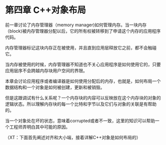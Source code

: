 # 第四章 C++对象布局



前一章讨论了内存管理器（memory manager)如何管理内存。当一块内存（block)被内存管理器分配以后，它的所有权被转移到了申请这个内存的应用程序代码。


内存管理器标记这块内存正在被使用，并且直到应用层释放它之前，都不会触碰它。


当内存被使用的时候，内存管理器不知道也不关心应用程序是如何使用它的，只要应用层序不会跨越内存块用户空间的界限。



本章会讨论应用程序或者编译器是如何使用分配后的内存，也就是，如何布局一个数据结构和一个对象是如何被创建，更新和被销毁。


但是这跟调试有什么关系呢？一个内存块的内容可以反映放在这个内存块的对象的逻辑状态。所以理解内存块的每一个比特和字节以及它们与对象的关联是有帮助的。


当一个对象处在坏的状态，意味着corrupted或者不一致，这里的知识可以帮助一个工程师弄明白其中可能的原因。

（XT：下面首先阐述对齐和大小端，接着详解C++对象是如何布局的）

